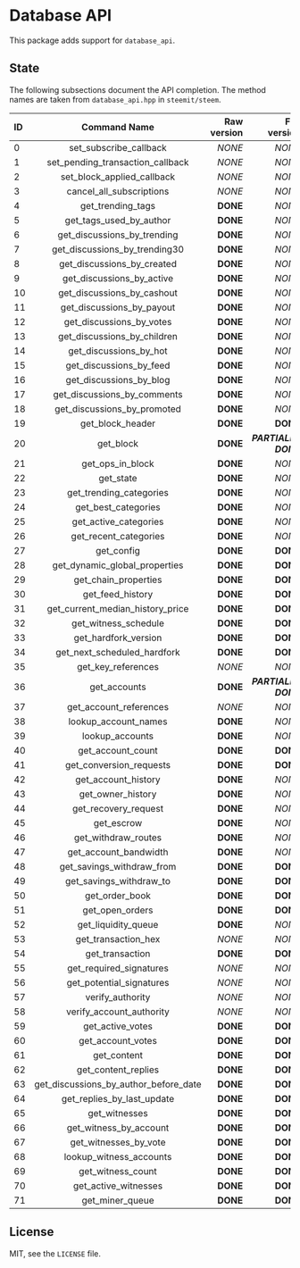 # Database API

This package adds support for `database_api`.

## State

The following subsections document the API completion. The method names
are taken from `database_api.hpp` in `steemit/steem`.

| **ID** | **Command Name** | **Raw version** | **Full version** |
|:-- |:--------------------------------------:|-------:|-------:|
| 0  | set_subscribe_callback                 | *NONE* | *NONE* |
| 1  | set_pending_transaction_callback       | *NONE* | *NONE* |
| 2  | set_block_applied_callback             | *NONE* | *NONE* |
| 3  | cancel_all_subscriptions               | *NONE* | *NONE* |
| 4  | get_trending_tags                      | **DONE** | *NONE* |
| 5  | get_tags_used_by_author                | **DONE** | *NONE* |
| 6  | get_discussions_by_trending            | **DONE** | *NONE* |
| 7  | get_discussions_by_trending30          | **DONE** | *NONE* |
| 8  | get_discussions_by_created             | **DONE** | *NONE* |
| 9  | get_discussions_by_active              | **DONE** | *NONE* |
| 10 | get_discussions_by_cashout             | **DONE** | *NONE* |
| 11 | get_discussions_by_payout              | **DONE** | *NONE* |
| 12 | get_discussions_by_votes               | **DONE** | *NONE* |
| 13 | get_discussions_by_children            | **DONE** | *NONE* |
| 14 | get_discussions_by_hot                 | **DONE** | *NONE* |
| 15 | get_discussions_by_feed                | **DONE** | *NONE* |
| 16 | get_discussions_by_blog                | **DONE** | *NONE* |
| 17 | get_discussions_by_comments            | **DONE** | *NONE* |
| 18 | get_discussions_by_promoted            | **DONE** | *NONE* |
| 19 | get_block_header                       | **DONE** | **DONE** |
| 20 | get_block                              | **DONE** | ***PARTIALLY DONE*** |
| 21 | get_ops_in_block                       | **DONE** | *NONE* |
| 22 | get_state                              | **DONE** | *NONE* |
| 23 | get_trending_categories                | **DONE** | *NONE* |
| 24 | get_best_categories                    | **DONE** | *NONE* |
| 25 | get_active_categories                  | **DONE** | *NONE* |
| 26 | get_recent_categories                  | **DONE** | *NONE* |
| 27 | get_config                             | **DONE** | **DONE** |
| 28 | get_dynamic_global_properties          | **DONE** | **DONE** |
| 29 | get_chain_properties                   | **DONE** | **DONE** |
| 30 | get_feed_history                       | **DONE** | **DONE** |
| 31 | get_current_median_history_price       | **DONE** | **DONE** |
| 32 | get_witness_schedule                   | **DONE** | **DONE** |
| 33 | get_hardfork_version                   | **DONE** | **DONE** |
| 34 | get_next_scheduled_hardfork            | **DONE** | **DONE** |
| 35 | get_key_references                     | *NONE* | *NONE* |
| 36 | get_accounts                           | **DONE** | ***PARTIALLY DONE*** |
| 37 | get_account_references                 | *NONE* | *NONE* |
| 38 | lookup_account_names                   | **DONE** | *NONE* |
| 39 | lookup_accounts                        | **DONE** | *NONE* |
| 40 | get_account_count                      | **DONE** | **DONE** |
| 41 | get_conversion_requests                | **DONE** | **DONE** |
| 42 | get_account_history                    | **DONE** | *NONE* |
| 43 | get_owner_history                      | **DONE** | *NONE* |
| 44 | get_recovery_request                   | **DONE** | *NONE* |
| 45 | get_escrow                             | **DONE** | *NONE* |
| 46 | get_withdraw_routes                    | **DONE** | *NONE* |
| 47 | get_account_bandwidth                  | **DONE** | *NONE* |
| 48 | get_savings_withdraw_from              | **DONE** | **DONE** |
| 49 | get_savings_withdraw_to                | **DONE** | **DONE** |
| 50 | get_order_book                         | **DONE** | **DONE** |
| 51 | get_open_orders                        | **DONE** | **DONE** |
| 52 | get_liquidity_queue                    | **DONE** | *NONE* |
| 53 | get_transaction_hex                    | *NONE* | *NONE* |
| 54 | get_transaction                        | **DONE** | **DONE** |
| 55 | get_required_signatures                | *NONE* | *NONE* |
| 56 | get_potential_signatures               | *NONE* | *NONE* |
| 57 | verify_authority                       | *NONE* | *NONE* |
| 58 | verify_account_authority               | *NONE* | *NONE* |
| 59 | get_active_votes                       | **DONE** | **DONE** |
| 60 | get_account_votes                      | **DONE** | **DONE** |
| 61 | get_content                            | **DONE** | **DONE** |
| 62 | get_content_replies                    | **DONE** | **DONE** |
| 63 | get_discussions_by_author_before_date  | **DONE** | **DONE** |
| 64 | get_replies_by_last_update             | **DONE** | **DONE** |
| 65 | get_witnesses                          | **DONE** | **DONE** |
| 66 | get_witness_by_account                 | **DONE** | **DONE** |
| 67 | get_witnesses_by_vote                  | **DONE** | **DONE** |
| 68 | lookup_witness_accounts                | **DONE** | **DONE** |
| 69 | get_witness_count                      | **DONE** | **DONE** |
| 70 | get_active_witnesses                   | **DONE** | **DONE** |
| 71 | get_miner_queue                        | **DONE** | **DONE** |

## License

MIT, see the `LICENSE` file.
